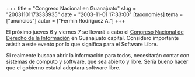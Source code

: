 +++
title = "Congreso Nacional en Guanajuato"
slug = "20031101173333935"
date = "2003-11-01 17:33:00"
[taxonomies]
tema = ["anuncios"]
autor = ["Fermin Rodriguez A."]
+++

El próximo jueves 6 y viernes 7 se llevará a cabo el [Congreso Nacional
de Derecho de la
Información](http://www.limac.org.mx/extras/congreso@.php) en Guanajuato
capital. Considero importante asistir a este evento por lo que significa
para el Software Libre.

Si realmente buscan abrir la información para todos, necesitarán contar
con sistemas de cómputo y software, que sea abierto y libre. Sería bueno
hacer que el gobierno estatal adoptara software libre.

